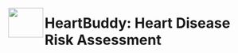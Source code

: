 <img align="left" style="margin-top:25px" width="70" height="60" src="https://drive.google.com/uc?id=11snnl7JUYzGnXg9-VxXES91LvVdvNfGh">

# HeartBuddy: Heart Disease Risk Assessment

<!-- <p style='text-align: justify;'>VendorLink is an Android mobile applictaion which acts as an aggregator platform and facilitates the relationship of customer & street vendors by eliminating problems faced by both parties.</p>
<p style='text-align: justify;'>VendorLink mobile application is based on the concept of Hyperlocal-Ecommerce such that street vendors in close vicinity to customer are shown to the customer first. </p>

## Problem Definition✨

- <p style='text-align: justify;'>In the age of Internet & E-commerce, street vendors are struggling to attract customers and increase their business due to the lack of an online digital platform.</p>
- <p style='text-align: justify;'>There is no specific platform on which street vendor could enlist themselves and their products & pricing.</p>
- <p style='text-align: justify;'>The frequent movement of street vendors makes it difficult for customers to know when they will be in their area.</p>
- <p style='text-align: justify;'>It is difficult for customers to ensure credibility of a street vendor due to lack of ratings & review of his/her products.</p>

## Scope & Features 💡

VendorLink application consists of a customer module and a Vendor Module.

### <u>Customer Module</u>:

- <p style='text-align: justify;'> User first needs to Sign-Up and authenticate his/her Mobile no. via OTP.</p>
- <p style='text-align: justify;'>User can select <b><u>product category</b></u>, so that only street vendors selling particular category of products near him would be show on a <b><u>map</u>🗺️</b>.</p>
- <p style='text-align: justify;'>User can <b><u>search</u>🔍</b> for specific vendor by his username. User can rate / review a vendor via the application.</p>
- <p style='text-align: justify;'>From the available vendors, user can see <b><u>product listings</u>, <u>gallery</u>, <u>contact details</u> and go through <u>ratings & reviews</u></b> of a vendor.</p>
- <p style='text-align: justify;'>User can even add a vendor to his/her <b><u>favorite list</u>❤️</b> so that applications sends a <b><u>notification</u>🔔</b> when vendor is in close proximity (200 meters) of user.</p>

### <u>Vendor Module</u>:

- <p style='text-align: justify;'> Vendor needs to Sign-Up and Authenticate his/her Mobile no. via OTP</p>
- <p style='text-align: justify;'> Vendors can <b><u>turn ON/OFF GPS</u></b>📍 via application whenever required for privacy purposes.</p>
- <p style='text-align: justify;'>Vendor can <b><u>enlist/delist products</u></b> along with the pricing. Vendors can even <b><u>add/delete Gallery</u></b> consisting of images of his products.</p>
- <p style='text-align: justify;'>Vendors would be able to view the received ratings & Feedback.</p>

## Screenshots ✨

<table>
    <tr>
        <td><img src="Images/SS/1.png" width="180" height="380"></td>
        <td><img src="Images/SS/2.png" width="180" height="380"></td>
        <td><img src="Images/SS/3.jpeg" width="180" height="380"></td>
    </tr>
</table>

### Customer Module:

<table>
    <tr>
        <td><img src="Images/SS/c-1.png" width="180" height="360"></td>
        <td><img src="Images/SS/c-2.png" width="180" height="360"></td>
        <td><img src="Images/SS/c-3.png" width="180" height="360"></td>
        <td><img src="Images/SS/c-4.jpeg" width="180" height="360"></td>
    </tr>
    <tr>
        <td><img src="Images/SS/c-5.png" width="180" height=""></td>
        <td><img src="Images/SS/c-6.jpeg" width="180" height=""></td>
        <td><img src="Images/SS/c-7.jpeg" width="180" height=""></td>
        <td><img src="Images/SS/c-8.jpeg" width="180" height=""></td>
    </tr>
</table>

### Vendor Module:

<table>
    <tr>
        <td><img src="Images/SS/v-1.png" width="180" height="360"></td>
        <td><img src="Images/SS/v-2.jpeg" width="180" height="360"></td>
        <td><img src="Images/SS/v-3.png" width="180" height="360"></td>
    </tr>
    <tr>
        <td><img src="Images/SS/v-4.jpeg" width="180" height="360"></td>
        <td><img src="Images/SS/v-5.jpeg" width="180" height="360"></td>
    </tr>
</table>
<br>
<br>

## Tech Stack 👨‍💻

- Java
- XML
- Firebase
- Google Maps API
- Google Sign-in API
- Facebook Sign-in API -->
